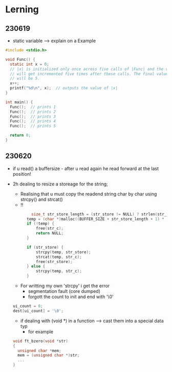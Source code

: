 # Lerning 

## 230619
- static variable 
--> explain on a Example 
```c
#include <stdio.h>

void Func() {
  static int x = 0;
  // |x| is initialized only once across five calls of |Func| and the variable
  // will get incremented five times after these calls. The final value of |x|
  // will be 5.
  x++;
  printf("%d\n", x);  // outputs the value of |x|
}

int main() {
  Func();  // prints 1
  Func();  // prints 2
  Func();  // prints 3
  Func();  // prints 4
  Func();  // prints 5

  return 0;
}
```

## 230620
- if u read() a buffersize - after u read again he read forward at the last position! 
- 2h dealing to resize a storeage for the string; 
  - Realising that u must copy the readend string char by char using strcpy() and strcat()
  - !! 

  ```c
          size_t str_store_length = (str_store != NULL) ? strlen(str_store) : 0;
        temp = (char *)malloc((BUFFER_SIZE + str_store_length + 1) * sizeof(char));
        if (!temp) {
            free(str_c);
            return NULL;
        }

        if (str_store) {
            strcpy(temp, str_store);
            strcat(temp, str_c);
            free(str_store);
        } else {
            strcpy(temp, str_c);
        }
  ```

  - For writting my own 'strcpy' i get the error 
    - segmentation fault (core dumped)
    - forgott the count to init and end with '\0'
  ```c
  ui_count = 0;
  dest[ui_count] = '\0';
  ```

  - if dealing with (void *) in a function 
    --> cast them into a special data typ 
    - for example 
  ```c
  void ft_bzero(void *str)
  {
    unsigned char *mem;
    mem = (unsigned char *)str;
    ...
  }
  
  
  ```